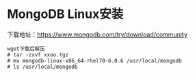 # MongoDB Linux安装
下载地址：https://www.mongodb.com/try/download/community
```
wget下载后解压
# tar -zxvf xxoo.tgz
# mv mongodb-linux-x86_64-rhel70-6.0.6 /usr/local/mongodb
# ls /usr/local/mongodb
```


